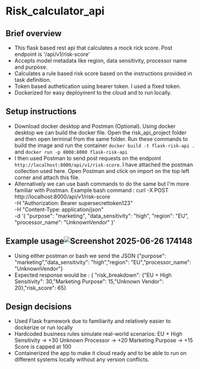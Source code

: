 # Risk_calculator_api
## Brief overview
- This flask based rest api that calculates a mock rick score. Post endpoint is  '/api/v1/risk-score'
- Accepts model metadata like region, data sensitivity, processor name and purpose.
- Calculates a rule based risk score based on the instructions provided in task definition.
- Token based authetication using bearer token. I used a fixed token.
- Dockerized for easy deployment to the cloud and to run locally.



## Setup instructions
- Download docker desktop and Postman (Optional). Using docker desktop we can build the docker file. Open the risk_api_project folder and then open terminal from the same folder. Run these commands to build the image and run the container `docker build -t flask-risk-api .` and `docker run -p 8000:8000 flask-risk-api`
- I then used Postman to send post requests on the endpoint `http://localhost:8000/api/v1/risk-score`. I have attached the postman collection used here. Open Postman and click on import on the top left corner and attach this file.
- Alternatively we can use bash commands to do the same but I'm more familiar with Postman.
  Example bash command : curl -X POST http://localhost:8000/api/v1/risk-score \
                          -H "Authorization: Bearer supersecrettoken123" \
                          -H "Content-Type: application/json" \
                          -d '{
                          "purpose": "marketing",
                          "data_sensitivity": "high",
                          "region": "EU",
                          "processor_name": "UnknownVendor"
                          }'
## Example usage![Screenshot 2025-06-26 174148](https://github.com/user-attachments/assets/b890939a-3fa8-4c2e-8fbf-5c2bd03e759b)

   - Using either postman or bash we send the JSON {"purpose": "marketing","data_sensitivity": "high","region": "EU","processor_name": "UnknownVendor"}
   - Expected response would be : {
    "risk_breakdown": {"EU + High Sensitivity": 30,"Marketing Purpose": 15,"Unknown Vendor": 20},"risk_score": 65}

## Design decisions
- Used Flask framework due to familiarity and relatively easier to dockerize or run locally
- Hardcoded business rules simulate real-world scenarios:
EU + High Sensitivity → +30
Unknown Processor → +20
Marketing Purpose → +15
Score is capped at 100
- Containerized the app to make it cloud ready and to be able to run on different systems locally without any version conflicts.
